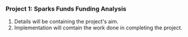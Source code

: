 ﻿### Project 1: Sparks Funds Funding Analysis

1. Details will be containing the project's aim.
2. Implementation will comtain the work done in completing the project.
